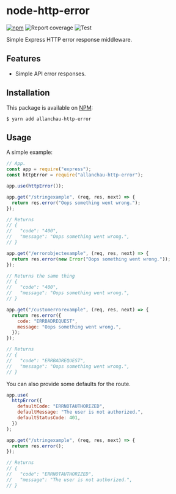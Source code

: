 # node-http-error

[![npm](https://img.shields.io/npm/v/allanchau-http-error.svg)](https://www.npmjs.com/package/allanchau-http-error)
![Report coverage](https://github.com/allanchau/node-http-error/workflows/Report%20coverage/badge.svg)
![Test](https://github.com/allanchau/node-http-error/workflows/Test/badge.svg)

Simple Express HTTP error response middleware.

## Features

- Simple API error responses.

## Installation

This package is available on [NPM](https://www.npmjs.com/package/allanchau-http-error):

```shell
$ yarn add allanchau-http-error
```

## Usage

A simple example:

```javascript
// App.
const app = require("express");
const httpError = require("allanchau-http-error");

app.use(httpError());

app.get("/stringexample", (req, res, next) => {
  return res.error("Oops something went wrong.");
});

// Returns
// {
//   "code": "400",
//   "message": "Oops something went wrong.",
// }

app.get("/errorobjectexample", (req, res, next) => {
  return res.error(new Error("Oops something went wrong."));
});

// Returns the same thing
// {
//   "code": "400",
//   "message": "Oops something went wrong.",
// }

app.get("/customerrorexample", (req, res, next) => {
  return res.error({
    code: "ERRBADREQUEST",
    message: "Oops something went wrong.",
  });
});

// Returns
// {
//   "code": "ERRBADREQUEST",
//   "message": "Oops something went wrong.",
// }
```

You can also provide some defaults for the route.

```js
app.use(
  httpError({
    defaultCode: "ERRNOTAUTHORIZED",
    defaultMessage: "The user is not authorized.",
    defaultStatusCode: 401,
  })
);

app.get("/stringexample", (req, res, next) => {
  return res.error();
});

// Returns
// {
//   "code": "ERRNOTAUTHORIZED",
//   "message": "The user is not authorized.",
// }
```
